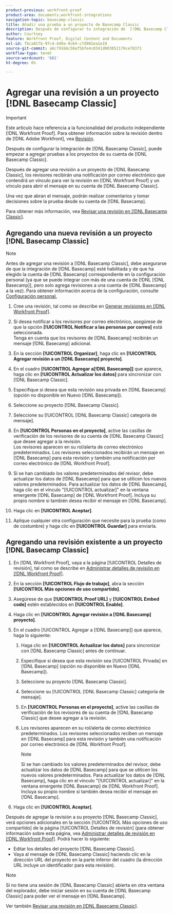 ```yaml
---
product-previous: workfront-proof
product-area: documents;workfront-integrations
navigation-topic: basecamp-classic
title: Añadir una prueba a un proyecto de Basecamp Classic
description: Después de configurar tu integración de  [!DNL Basecamp Classic] puedes empezar a agregar pruebas a proyectos dentro de tu cuenta de [!DNL Basecamp Classic] e.
author: Courtney
feature: Workfront Proof, Digital Content and Documents
exl-id: fbca81fb-97c4-449a-9c64-cfd902ea1e19
source-git-commit: a6c79166c50af5bfe4c0341d003052179ce78373
workflow-type: tm+mt
source-wordcount: '661'
ht-degree: 0%

---
```


# Agregar una revisión a un proyecto [!DNL Basecamp Classic]

>[!IMPORTANT]
>
>Este artículo hace referencia a la funcionalidad del producto independiente [!DNL Workfront Proof]. Para obtener información sobre la revisión dentro de [!DNL Adobe Workfront], vea [Revisión](../../../review-and-approve-work/proofing/proofing.md).

Después de configurar la integración de [!DNL Basecamp Classic], puede empezar a agregar pruebas a los proyectos de su cuenta de [!DNL Basecamp Classic].

Después de agregar una revisión a un proyecto de [!DNL Basecamp Classic], los revisores recibirán una notificación por correo electrónico que contendrá un vínculo para ver la revisión en [!DNL Workfront Proof] y un vínculo para abrir el mensaje en su cuenta de [!DNL Basecamp Classic].

Una vez que abran el mensaje, podrán realizar comentarios y tomar decisiones sobre la prueba desde su cuenta de [!DNL Basecamp].

Para obtener más información, vea [Revisar una revisión en [!DNL Basecamp Classic]](../../../workfront-proof/wp-integrations/basecamp-classic/review-proof-basecamp-classic.md).

## Agregando una nueva revisión a un proyecto [!DNL Basecamp Classic]

>[!NOTE]
>
>Antes de agregar una revisión a [!DNL Basecamp Classic], debe asegurarse de que la integración de [!DNL Basecamp] esté habilitada y de que ha elegido la cuenta de [!DNL Basecamp] correspondiente en la configuración personal (ya que se puede integrar con más de una cuenta de [!DNL [!DNL Basecamp]], pero solo agrega revisiones a una cuenta de [!DNL Basecamp] a la vez). Para obtener información acerca de la configuración, consulte [Configuración personal.](https://support.workfront.com/hc/en-us/sections/115000921168-Personal-settings)

1. Cree una revisión, tal como se describe en [Generar revisiones en [!DNL Workfront Proof]](../../../workfront-proof/wp-work-proofsfiles/create-proofs-and-files/generate-proofs.md).
1. Si desea notificar a los revisores por correo electrónico, asegúrese de que la opción **[!UICONTROL Notificar a las personas por correo]** está seleccionada.\
   Tenga en cuenta que los revisores de [!DNL Basecamp] recibirán un mensaje [!DNL Basecamp] adicional.

1. En la sección **[!UICONTROL Organizar]**, haga clic en **[!UICONTROL Agregar revisión a un [!DNL Basecamp] proyecto]**.

1. En el cuadro **[!UICONTROL Agregar a[!DNL Basecamp]]** que aparece, haga clic en **[!UICONTROL Actualizar los datos]** para sincronizar con [!DNL Basecamp Classic].

1. Especifique si desea que esta revisión sea privada en [!DNL Basecamp] (opción no disponible en Nuevo [!DNL Basecamp]).
1. Seleccione su proyecto [!DNL Basecamp Classic].
1. Seleccione su [!UICONTROL [!DNL Basecamp Classic] categoría de mensaje].
1. En **[!UICONTROL Personas en el proyecto]**, active las casillas de verificación de los revisores de su cuenta de [!DNL Basecamp Classic] que desee agregar a la revisión.\
   Los revisores aparecen en su rol/alerta de correo electrónico predeterminados. Los revisores seleccionados recibirán un mensaje en [!DNL Basecamp] para esta revisión y también una notificación por correo electrónico de [!DNL Workfront Proof].

1. Si se han cambiado los valores predeterminados del revisor, debe actualizar los datos de [!DNL Basecamp] para que se utilicen los nuevos valores predeterminados. Para actualizar los datos de [!DNL Basecamp], haga clic en el vínculo &quot;[!UICONTROL actualizar]&quot; en la ventana emergente [!DNL Basecamp] de [!DNL Workfront Proof]. Incluya su propio nombre si también desea recibir el mensaje en [!DNL Basecamp].
1. Haga clic en **[!UICONTROL Aceptar]**.
1. Aplique cualquier otra configuración que necesite para la prueba (como de costumbre) y haga clic en **[!UICONTROL Guardar]** para enviarla.

## Agregando una revisión existente a un proyecto [!DNL Basecamp Classic]

1. En [!DNL Workfront Proof], vaya a la página [!UICONTROL Detalles de revisión], tal como se describe en [Administrar detalles de revisión en [!DNL Workfront Proof]](../../../workfront-proof/wp-work-proofsfiles/manage-your-work/manage-proof-details.md).
1. En la sección **[!UICONTROL Flujo de trabajo]**, abra la sección **[!UICONTROL Más opciones de uso compartido]**.

1. Asegúrese de que **[!UICONTROL Proof URL]** y **[!UICONTROL Embed code]** estén establecidos en **[!UICONTROL Enable]**.

1. Haga clic en **[!UICONTROL Agregar revisión a [!DNL Basecamp] proyecto]**.
1. En el cuadro [!UICONTROL Agregar a [!DNL Basecamp]] que aparece, haga lo siguiente:

   1. Haga clic en **[!UICONTROL Actualizar los datos]** para sincronizar con [!DNL Basecamp Classic] antes de continuar.
   1. Especifique si desea que esta revisión sea [!UICONTROL Privada] en [!DNL Basecamp] (opción no disponible en Nuevo [!DNL Basecamp]).
   1. Seleccione su proyecto [!DNL Basecamp Classic].
   1. Seleccione su [!UICONTROL [!DNL Basecamp Classic] categoría de mensaje].
   1. En **[!UICONTROL Personas en el proyecto]**, active las casillas de verificación de los revisores de su cuenta de [!DNL Basecamp Classic] que desee agregar a la revisión.
   1. Los revisores aparecen en su rol/alerta de correo electrónico predeterminados. Los revisores seleccionados reciben un mensaje en [!DNL Basecamp] para esta revisión y también una notificación por correo electrónico de [!DNL Workfront Proof].

      >[!NOTE]
      >
      > Si se han cambiado los valores predeterminados del revisor, debe actualizar los datos de [!DNL Basecamp] para que se utilicen los nuevos valores predeterminados. Para actualizar los datos de [!DNL Basecamp], haga clic en el vínculo &quot;[!UICONTROL actualizar]&quot; en la ventana emergente [!DNL Basecamp] de [!DNL Workfront Proof]. Incluya su propio nombre si también desea recibir el mensaje en [!DNL Basecamp].

1. Haga clic en **[!UICONTROL Aceptar]**.

Después de agregar la revisión a su proyecto [!DNL Basecamp Classic], verá opciones adicionales en la sección [!UICONTROL Más opciones de uso compartido] de la página [!UICONTROL Detalles de revisión] (para obtener información sobre esta página, vea [Administrar detalles de revisión en [!DNL Workfront Proof]](../../../workfront-proof/wp-work-proofsfiles/manage-your-work/manage-proof-details.md). Podrá hacer lo siguiente:

* Editar los detalles del proyecto [!DNL Basecamp Classic].
* Vaya al mensaje de [!DNL Basecamp Classic] haciendo clic en la dirección URL del proyecto en la parte inferior del cuadro (la dirección URL incluye un identificador para esta revisión).

>[!NOTE]
>
> Si no tiene una sesión de [!DNL Basecamp Classic] abierta en otra ventana del explorador, debe iniciar sesión en su cuenta de [!DNL Basecamp Classic] para poder ver el mensaje en [!DNL Basecamp].

Ver también [Revisar una revisión en [!DNL Basecamp Classic]](../../../workfront-proof/wp-integrations/basecamp-classic/review-proof-basecamp-classic.md).
